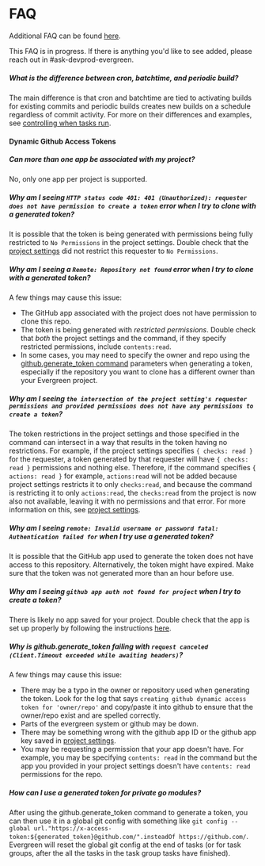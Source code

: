 # FAQ

Additional FAQ can be found [here](https://wiki.corp.mongodb.com/display/DBDEVPROD/Tag%3Aevergreen).

This FAQ is in progress. If there is anything you'd like to see added, please reach out in #ask-devprod-evergreen.

##### What is the difference between cron, batchtime, and periodic build?

The main difference is that cron and batchtime are tied to activating builds for existing commits and periodic builds creates new builds on a schedule regardless of commit activity. For more on their differences and examples, see [controlling when tasks run](Project-Configuration/Controlling-when-tasks-run).

#### Dynamic Github Access Tokens

##### Can more than one app be associated with my project?

No, only one app per project is supported.

##### Why am I seeing `HTTP status code 401: 401 (Unauthorized): requester does not have permission to create a token` error when I try to clone with a generated token?

It is possible that the token is being generated with permissions being fully restricted to `No Permissions` in the project settings. Double check that the [project settings](Github-Integrations#dynamic-github-access-tokens) did not restrict this requester to `No Permissions`.

##### Why am I seeing a `Remote: Repository not found` error when I try to clone with a generated token?

A few things may cause this issue:

- The GitHub app associated with the project does not have permission to clone this repo.
- The token is being generated with _restricted permissions_. Double check that _both_ the project settings and the command, if they specify restricted permissions, include `contents:read`.
- In some cases, you may need to specify the owner and repo using the [github.generate_token command](Project-Configuration/Project-Commands#githubgenerate_token) parameters when generating a token, especially if the repository you want to clone has a different owner than your Evergreen project.

##### Why am I seeing `the intersection of the project setting's requester permissions and provided permissions does not have any permissions to create a token`?

The token restrictions in the project settings and those specified in the command can intersect in a way that results in the token having no restrictions. For example, if the project settings specifies `{ checks: read }` for the requester, a token generated by that requester will have `{ checks: read }` permissions and nothing else. Therefore, if the command specifies `{ actions: read }` for example, `actions:read` will not be added because project settings restricts it to only `checks:read`, and because the command is restricting it to only `actions:read`, the `checks:read` from the project is now also not available, leaving it with no permissions and that error. For more information on this, see [project settings](Github-Integrations#dynamic-github-access-tokens).

##### Why am I seeing `remote: Invalid username or password fatal: Authentication failed for` when I try use a generated token?

It is possible that the GitHub app used to generate the token does not have access to this repository.
Alternatively, the token might have expired. Make sure that the token was not generated more than an hour before use.

##### Why am I seeing `github app auth not found for project` when I try to create a token?

There is likely no app saved for your project. Double check that the app is set up properly by following the instructions [here](Github-Integrations#dynamic-github-access-tokens).

##### Why is github.generate_token failing with `request canceled (Client.Timeout exceeded while awaiting headers)`?

A few things may cause this issue:

- There may be a typo in the owner or repository used when generating the token. Look for the log that says `creating github dynamic access token for 'owner/repo'` and copy/paste it into github to ensure that the owner/repo exist and are spelled correctly.
- Parts of the evergreen system or github may be down.
- There may be something wrong with the github app ID or the github app key saved in [project settings](Github-Integrations#dynamic-github-access-tokens).
- You may be requesting a permission that your app doesn't have. For example, you may be specifying `contents: read` in the command but the app you provided in your project settings doesn't have `contents: read` permissions for the repo.

##### How can I use a generated token for private go modules?

After using the github.generate_token command to generate a token, you can then use it in a global git config with something like `git config --global url."https://x-access-token:${generated_token}@github.com/".insteadOf https://github.com/`. Evergreen will reset the global git config at the end of tasks (or for task groups, after the all the tasks in the task group tasks have finished).

